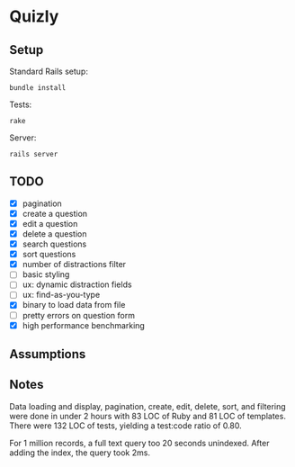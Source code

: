 # Quizly

## Setup

Standard Rails setup:

    bundle install

Tests:

    rake

Server:

    rails server

## TODO

- [x] pagination
- [x] create a question
- [x] edit a question
- [x] delete a question
- [x] search questions
- [x] sort questions
- [x] number of distractions filter
- [ ] basic styling
- [ ] ux: dynamic distraction fields
- [ ] ux: find-as-you-type
- [x] binary to load data from file
- [ ] pretty errors on question form
- [x] high performance benchmarking

## Assumptions


## Notes

Data loading and display, pagination, create, edit, delete, sort, and filtering were done in under 2 hours with 83 LOC of Ruby and 81 LOC of templates. There were 132 LOC of tests, yielding a test:code ratio of 0.80.

For 1 million records, a full text query too 20 seconds unindexed. After adding the index, the query took 2ms.
